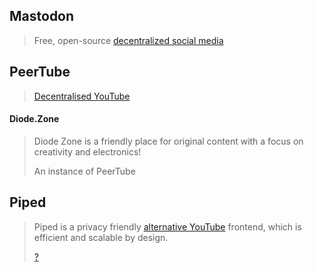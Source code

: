 ## Mastodon

> Free, open-source [decentralized social media](https://joinmastodon.org/)

## PeerTube

> [Decentralised YouTube](https://joinpeertube.org/)

#### Diode.Zone

> Diode Zone is a friendly place for original content with a focus on creativity and electronics!
>
> An instance of PeerTube

## Piped

> Piped is a privacy friendly [alternative YouTube](https://piped.kavin.rocks/) frontend, which is efficient and scalable by design.
>
> [?](https://docs.piped.video/)
